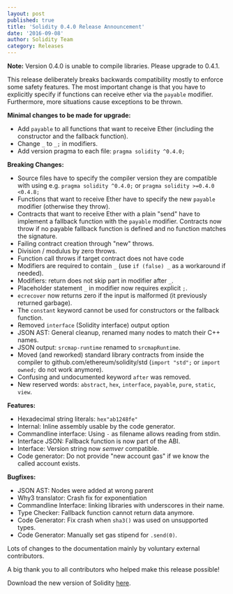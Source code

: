 ```yaml
---
layout: post
published: true
title: 'Solidity 0.4.0 Release Announcement'
date: '2016-09-08'
author: Solidity Team
category: Releases
---
```


**Note:** Version 0.4.0 is unable to compile libraries. Please upgrade to 0.4.1.

This release deliberately breaks backwards compatibility mostly to enforce some safety features. The most important change is that you have to explicitly specify if functions can receive ether via the `payable` modifier. Furthermore, more situations cause exceptions to be thrown.

**Minimal changes to be made for upgrade:**

- Add `payable` to all functions that want to receive Ether (including the constructor and the fallback function).
- Change `_` to `_;` in modifiers.
- Add version pragma to each file: `pragma solidity ^0.4.0;`

**Breaking Changes:**

- Source files have to specify the compiler version they are compatible with using e.g. `pragma solidity ^0.4.0;` or
  `pragma solidity >=0.4.0 <0.4.8;`
- Functions that want to receive Ether have to specify the
  new `payable` modifier (otherwise they throw).
- Contracts that want to receive Ether with a plain "send"
  have to implement a fallback function with the `payable`
  modifier. Contracts now throw if no payable fallback
  function is defined and no function matches the signature.
- Failing contract creation through "new" throws.
- Division / modulus by zero throws.
- Function call throws if target contract does not have code
- Modifiers are required to contain `_` (use `if (false) _` as a workaround if needed).
- Modifiers: return does not skip part in modifier after `_`.
- Placeholder statement `_` in modifier now requires explicit `;`.
- `ecrecover` now returns zero if the input is malformed (it previously returned garbage).
- The `constant` keyword cannot be used for constructors or the fallback function.
- Removed `interface` (Solidity interface) output option
- JSON AST: General cleanup, renamed many nodes to match their C++ names.
- JSON output: `srcmap-runtime` renamed to `srcmapRuntime`.
- Moved (and reworked) standard library contracts from inside the compiler to github.com/ethereum/solidity/std
  (`import "std";` or `import owned;` do not work anymore).
- Confusing and undocumented keyword `after` was removed.
- New reserved words: `abstract`, `hex`, `interface`, `payable`, `pure`, `static`, `view`.

**Features:**

- Hexadecimal string literals: `hex"ab1248fe"`
- Internal: Inline assembly usable by the code generator.
- Commandline interface: Using `-` as filename allows reading from stdin.
- Interface JSON: Fallback function is now part of the ABI.
- Interface: Version string now _semver_ compatible.
- Code generator: Do not provide "new account gas" if we know the called account exists.

**Bugfixes:**

- JSON AST: Nodes were added at wrong parent
- Why3 translator: Crash fix for exponentiation
- Commandline Interface: linking libraries with underscores in their name.
- Type Checker: Fallback function cannot return data anymore.
- Code Generator: Fix crash when `sha3()` was used on unsupported types.
- Code Generator: Manually set gas stipend for `.send(0)`.

Lots of changes to the documentation mainly by voluntary external contributors.

A big thank you to all contributors who helped make this release possible!

Download the new version of Solidity [here](https://github.com/ethereum/solidity/releases/tag/v0.4.0).
